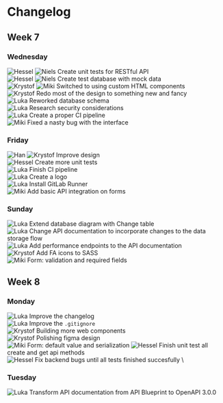 # Changelog
## Week 7
### Wednesday
![][Hessel] ![][Niels] Create unit tests for RESTful API \
![][Hessel] ![][Niels] Create test database with mock data \
![][Krystof] ![][Miki] Switched to using custom HTML components \
![][Krystof] Redo most of the design to something new and fancy \
![][Luka] Reworked database schema \
![][Luka] Research security considerations \
![][Luka] Create a proper CI pipeline \
![][Miki] Fixed a nasty bug with the interface

### Friday
![][Han] ![][Krystof] Improve design \
![][Hessel] Create more unit tests \
![][Luka] Finish CI pipeline \
![][Luka] Create a logo \
![][Luka] Install GitLab Runner \
![][Miki] Add basic API integration on forms

### Sunday
![][Luka] Extend database diagram with Change table \
![][Luka] Change API documentation to incorporate changes to the data storage flow \
![][Luka] Add performance endpoints to the API documentation \
![][Krystof] Add FA icons to SASS \
![][Miki] Form: validation and required fields

## Week 8
### Monday
![][Luka] Improve the changelog \
![][Luka] Improve the `.gitignore` \
![][Krystof] Building more web components \
![][Krystof] Polishing figma design \
![][Miki] Form: default value and serialization
![][Hessel] Finish unit test all create and get api methods \
![][Hessel] Fix backend bugs until all tests finished succesfully \

### Tuesday
![][Luka] Transform API documentation from API Blueprint to OpenAPI 3.0.0

[Han]: profile-pictures/Han.png "Han"
[Hessel]: profile-pictures/Hessel.png "Hessel"
[Krystof]: profile-pictures/Krystof.png "Krystof"
[Luka]: profile-pictures/Luka.png "Luka"
[Miki]: profile-pictures/Miki.png "Miki"
[Niels]: profile-pictures/Niels.png "Niels"
